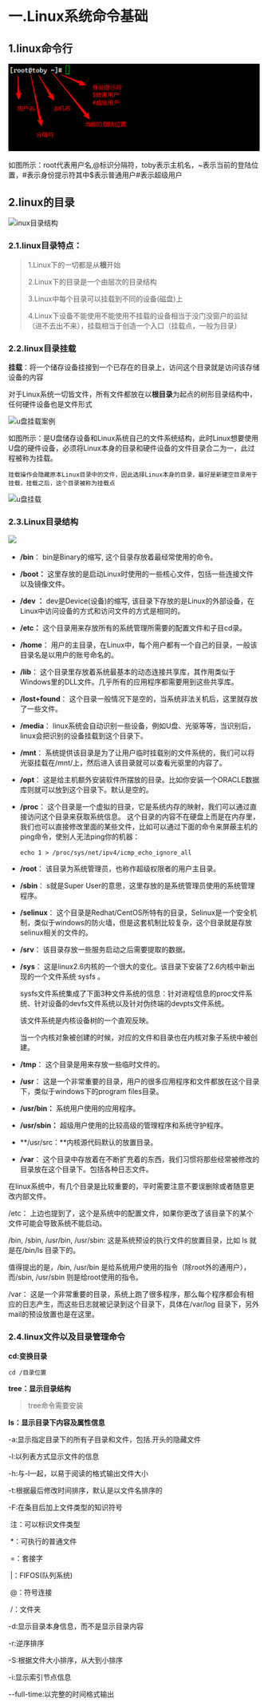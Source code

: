 # 一.Linux系统命令基础

## 1.linux命令行

![linux命令提示符](..\img\linux命令提示符.png)

如图所示：root代表用户名,@标识分隔符，toby表示主机名，~表示当前的登陆位置，#表示身份提示符其中$表示普通用户#表示超级用户

## 2.linux的目录

![inux目录结构](F:\自学\LinuxBase\img\linux目录结构.jpg)



### 2.1.linux目录特点：

> 1.Linux下的一切都是从**根**开始
>
> 2.Linux下的目录是一个由层次的目录结构
>
> 3.Linux中每个目录可以挂载到不同的设备(磁盘)上
>
> 4.Linux下设备不能使用不能使用不挂载的设备相当于没门没窗户的监狱（进不去出不来），挂载相当于创造一个入口（挂载点，一般为目录）

### 2.2.linux目录挂载

**挂载**：将一个储存设备挂接到一个已存在的目录上，访问这个目录就是访问该存储设备的内容

对于Linux系统一切皆文件，所有文件都放在以**根目录**为起点的树形目录结构中，任何硬件设备也是文件形式

![u盘挂载案例](F:\自学\LinuxBase\img\linux挂载.png)

如图所示：是U盘储存设备和Linux系统自己的文件系统结构，此时Linux想要使用U盘的硬件设备，必须将Linux本身的目录和硬件设备的文件目录合二为一，此过程被称为挂载。

```
挂载操作会隐藏原本Linux目录中的文件，因此选择Linux本身的目录，最好是新建空目录用于挂载，挂载之后，这个目录被称为挂载点
```

![u盘挂载](F:\自学\LinuxBase\img\linux挂载2.png)

### 2.3.Linux目录结构

![](F:\自学\LinuxBase\img\linux目录结构中文.png)

- **/bin**：
  bin是Binary的缩写, 这个目录存放着最经常使用的命令。

- **/boot：**
  这里存放的是启动Linux时使用的一些核心文件，包括一些连接文件以及镜像文件。

- **/dev ：**
  dev是Device(设备)的缩写, 该目录下存放的是Linux的外部设备，在Linux中访问设备的方式和访问文件的方式是相同的。

- **/etc：**
  这个目录用来存放所有的系统管理所需要的配置文件和子目cd录。

- **/home**：
  用户的主目录，在Linux中，每个用户都有一个自己的目录，一般该目录名是以用户的账号命名的。

- **/lib**：
  这个目录里存放着系统最基本的动态连接共享库，其作用类似于Windows里的DLL文件。几乎所有的应用程序都需要用到这些共享库。

- **/lost+found**：
  这个目录一般情况下是空的，当系统非法关机后，这里就存放了一些文件。

- **/media**：
  linux系统会自动识别一些设备，例如U盘、光驱等等，当识别后，linux会把识别的设备挂载到这个目录下。

- **/mnt**：
  系统提供该目录是为了让用户临时挂载别的文件系统的，我们可以将光驱挂载在/mnt/上，然后进入该目录就可以查看光驱里的内容了。

- **/opt**：
   这是给主机额外安装软件所摆放的目录。比如你安装一个ORACLE数据库则就可以放到这个目录下。默认是空的。

- **/proc**：
  这个目录是一个虚拟的目录，它是系统内存的映射，我们可以通过直接访问这个目录来获取系统信息。
  这个目录的内容不在硬盘上而是在内存里，我们也可以直接修改里面的某些文件，比如可以通过下面的命令来屏蔽主机的ping命令，使别人无法ping你的机器：

  ```
  echo 1 > /proc/sys/net/ipv4/icmp_echo_ignore_all
  ```

- **/root**：
  该目录为系统管理员，也称作超级权限者的用户主目录。

- **/sbin**：
  s就是Super User的意思，这里存放的是系统管理员使用的系统管理程序。

- **/selinux**：
   这个目录是Redhat/CentOS所特有的目录，Selinux是一个安全机制，类似于windows的防火墙，但是这套机制比较复杂，这个目录就是存放selinux相关的文件的。

- **/srv**：
   该目录存放一些服务启动之后需要提取的数据。

- **/sys**：
   这是linux2.6内核的一个很大的变化。该目录下安装了2.6内核中新出现的一个文件系统 sysfs 。

  sysfs文件系统集成了下面3种文件系统的信息：针对进程信息的proc文件系统、针对设备的devfs文件系统以及针对伪终端的devpts文件系统。

  该文件系统是内核设备树的一个直观反映。

  当一个内核对象被创建的时候，对应的文件和目录也在内核对象子系统中被创建。

- **/tmp**：
  这个目录是用来存放一些临时文件的。

- **/usr**：
   这是一个非常重要的目录，用户的很多应用程序和文件都放在这个目录下，类似于windows下的program files目录。

- **/usr/bin：**
  系统用户使用的应用程序。

- **/usr/sbin：**
  超级用户使用的比较高级的管理程序和系统守护程序。

- **/usr/src：**内核源代码默认的放置目录。

- **/var**：
  这个目录中存放着在不断扩充着的东西，我们习惯将那些经常被修改的目录放在这个目录下。包括各种日志文件。

在linux系统中，有几个目录是比较重要的，平时需要注意不要误删除或者随意更改内部文件。

/etc： 上边也提到了，这个是系统中的配置文件，如果你更改了该目录下的某个文件可能会导致系统不能启动。

/bin, /sbin, /usr/bin, /usr/sbin: 这是系统预设的执行文件的放置目录，比如 ls 就是在/bin/ls 目录下的。

值得提出的是，/bin, /usr/bin 是给系统用户使用的指令（除root外的通用户），而/sbin, /usr/sbin 则是给root使用的指令。

/var： 这是一个非常重要的目录，系统上跑了很多程序，那么每个程序都会有相应的日志产生，而这些日志就被记录到这个目录下，具体在/var/log 目录下，另外mail的预设放置也是在这里。

###  2.4.linux文件以及目录管理命令

**cd:变换目录**

```shell
cd /目录位置
```

**tree：显示目录结构**

> tree命令需要安装

**ls：显示目录下内容及属性信息**

-a:显示指定目录下的所有子目录和文件，包括.开头的隐藏文件

-l:以列表方式显示文件的信息

-h:与-l一起，以易于阅读的格式输出文件大小

-t:根据最后修改时间排序，默认是以文件名排序的

-F:在条目后加上文件类型的知识符号

​	注：可以标识文件类型

​	*：可执行的普通文件

​	=：套接字

​	|：FIFOS(队列系统)

​	@：符号连接

​	/：文件夹

-d:显示目录本身信息，而不是显示目录内容

-r:逆序排序

-S:根据文件大小排序，从大到小排序

-i:显示索引节点信息

--full-time:以完整的时间格式输出

